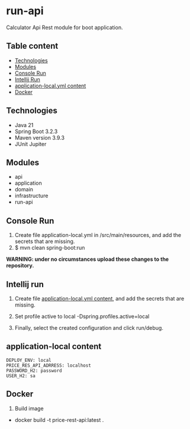 # run-api

Calculator Api Rest module for boot application.

Table content
--------------

<!-- @import "[TOC]" (cmd="toc" depthFrom=1 depthTo=5 orderedList=false) -->
<!-- code_chunk_output -->

- [Technologies](#technologies)
- [Modules](#modules)
- [Console Run](#console-run)
- [Intellij Run](#intellij-run)
- [application-local.yml content](#application-local-content)
- [Docker](#Docker)

<!-- /code_chunk_output -->

## Technologies

* Java 21
* Spring Boot 3.2.3
* Maven version 3.9.3
* JUnit Jupiter

## Modules

* api
* application
* domain
* infrastructure
* run-api

## Console Run

1. Create file application-local.yml in /src/main/resources, and add the secrets that are missing.
1. $ mvn clean spring-boot:run

**WARNING: under no circumstances upload these changes to the repository.**

## Intellij run

1. Create file [application-local.yml content](#application-local-content), and add the secrets that are missing.

1. Set profile active to local -Dspring.profiles.active=local
1. Finally, select the created configuration and click run/debug.

## application-local content

    DEPLOY_ENV: local
    PRICE_RES_API_ADRRESS: localhost
    PASSWORD_H2: password
    USER_H2: sa

## Docker

1. Build image

* docker build -t price-rest-api:latest .